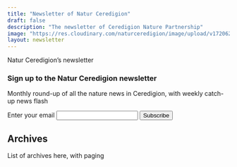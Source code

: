 ```yaml
---
title: "Newsletter of Natur Ceredigion"
draft: false
description: "The newsletter of Ceredigion Nature Partnership"
image: "https://res.cloudinary.com/naturceredigion/image/upload/v1720624189/waterfall-squareish.jpg"
layout: newsletter
---
```


Natur Ceredigion’s newsletter

<h3>Sign up to the Natur Ceredigion newsletter</h3>
<p>Monthly round-up of all the nature news in Ceredigion, with weekly catch-up news flash</p>
<form
  action="https://buttondown.email/api/emails/embed-subscribe/NaturCeredigion"
  method="post"
  target="popupwindow"
  onsubmit="window.open('https://buttondown.email/NaturCeredigion', 'popupwindow')"
  class="embeddable-buttondown-form"
>
  <label for="bd-email">Enter your email</label>
  <input type="email" name="email" id="bd-email" />

  <input type="submit" value="Subscribe" />
</form>

<h2>Archives</h2>

List of archives here, with paging
